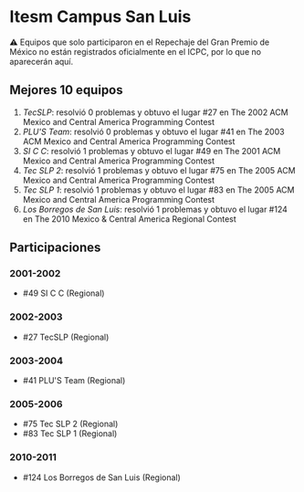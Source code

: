# Itesm Campus San Luis

:warning: Equipos que solo participaron en el Repechaje del Gran Premio de México no están registrados oficialmente en el ICPC, por lo que no aparecerán aquí.

## Mejores 10 equipos

1. _TecSLP_: resolvió 0 problemas y obtuvo el lugar #27 en The 2002 ACM Mexico and Central America Programming Contest
1. _PLU'S Team_: resolvió 0 problemas y obtuvo el lugar #41 en The 2003 ACM Mexico and Central America Programming Contest
1. _SI C C_: resolvió 1 problemas y obtuvo el lugar #49 en The 2001 ACM Mexico and Central America Programming Contest
1. _Tec SLP 2_: resolvió 1 problemas y obtuvo el lugar #75 en The 2005 ACM Mexico and Central America Programming Contest
1. _Tec SLP 1_: resolvió 1 problemas y obtuvo el lugar #83 en The 2005 ACM Mexico and Central America Programming Contest
1. _Los Borregos de San Luis_: resolvió 1 problemas y obtuvo el lugar #124 en The 2010 Mexico & Central America Regional Contest

## Participaciones

### 2001-2002

- #49 SI C C (Regional)

### 2002-2003

- #27 TecSLP (Regional)

### 2003-2004

- #41 PLU'S Team (Regional)

### 2005-2006

- #75 Tec SLP 2 (Regional)
- #83 Tec SLP 1 (Regional)

### 2010-2011

- #124 Los Borregos de San Luis (Regional)




